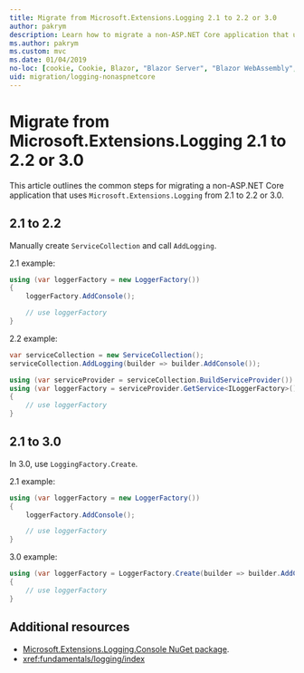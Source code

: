 ```yaml
---
title: Migrate from Microsoft.Extensions.Logging 2.1 to 2.2 or 3.0
author: pakrym
description: Learn how to migrate a non-ASP.NET Core application that uses Microsoft.Extensions.Logging from 2.1 to 2.2 or 3.0.
ms.author: pakrym
ms.custom: mvc
ms.date: 01/04/2019
no-loc: [cookie, Cookie, Blazor, "Blazor Server", "Blazor WebAssembly", "Identity", "Let's Encrypt", Razor, SignalR]
uid: migration/logging-nonaspnetcore
---
```


# Migrate from Microsoft.Extensions.Logging 2.1 to 2.2 or 3.0

This article outlines the common steps for migrating a non-ASP.NET Core application that uses `Microsoft.Extensions.Logging` from 2.1 to 2.2 or 3.0.

## 2.1 to 2.2

Manually create `ServiceCollection` and call `AddLogging`.

2.1 example:

```csharp
using (var loggerFactory = new LoggerFactory())
{
    loggerFactory.AddConsole();

    // use loggerFactory
}
```

2.2 example:

```csharp
var serviceCollection = new ServiceCollection();
serviceCollection.AddLogging(builder => builder.AddConsole());

using (var serviceProvider = serviceCollection.BuildServiceProvider())
using (var loggerFactory = serviceProvider.GetService<ILoggerFactory>())
{
    // use loggerFactory
}
```

## 2.1 to 3.0

In 3.0, use `LoggingFactory.Create`.

2.1 example:

```csharp
using (var loggerFactory = new LoggerFactory())
{
    loggerFactory.AddConsole();

    // use loggerFactory
}
```

3.0 example:

```csharp
using (var loggerFactory = LoggerFactory.Create(builder => builder.AddConsole()))
{
    // use loggerFactory
}
```

## Additional resources

* [Microsoft.Extensions.Logging.Console NuGet package](https://www.nuget.org/packages/Microsoft.Extensions.Logging.Console/).
* <xref:fundamentals/logging/index>
